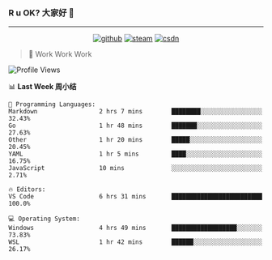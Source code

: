 ### R u OK? 大家好 👋

___

<p align="center">
  <a href="https://bigkjp97.github.io/"><img src="https://img.shields.io/badge/-GitPage-lightgrey" alt="github"></a>
  <a href="https://steamcommunity.com/id/bigkjp/"><img src="https://img.shields.io/badge/-Steam-black" alt="steam"></a>
  <a href="https://blog.csdn.net/qq_38986088"><img src="https://img.shields.io/badge/CSDN-cf000e" alt="csdn"></a>
</p>

> 🧟 Work Work Work

<!--START_SECTION:kjp readme-->
![Profile Views](http://img.shields.io/badge/Mi%20Amigos%E2%99%82%EF%B8%8F-0-ff69b4)

📊 **Last Week 周小结** 

```text
💬 Programming Languages: 
Markdown                 2 hrs 7 mins        ████████░░░░░░░░░░░░░░░░░   32.43% 
Go                       1 hr 48 mins        ███████░░░░░░░░░░░░░░░░░░   27.63% 
Other                    1 hr 20 mins        █████░░░░░░░░░░░░░░░░░░░░   20.45% 
YAML                     1 hr 5 mins         ████░░░░░░░░░░░░░░░░░░░░░   16.75% 
JavaScript               10 mins             ░░░░░░░░░░░░░░░░░░░░░░░░░   2.71%

🔥 Editors: 
VS Code                  6 hrs 31 mins       █████████████████████████   100.0%

💻 Operating System: 
Windows                  4 hrs 49 mins       ██████████████████░░░░░░░   73.83% 
WSL                      1 hr 42 mins        ██████░░░░░░░░░░░░░░░░░░░   26.17%

```


<!--END_SECTION:kjp readme-->

<!--
**bigkjp97/bigkjp97** is a ✨ _special_ ✨ repository because its `README.md` (this file) appears on your GitHub profile.

Here are some ideas to get you started:

- 🔭 I’m currently working on ...
- 🌱 I’m currently learning ...
- 👯 I’m looking to collaborate on ...
- 🤔 I’m looking for help with ...
- 💬 Ask me about ...
- 📫 How to reach me: ...
- 😄 Pronouns: ...
- ⚡ Fun fact: ... -->
